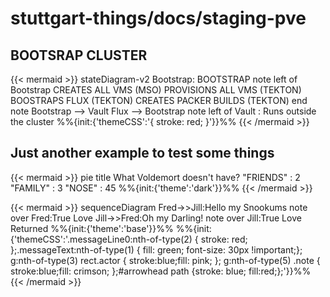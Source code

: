 # stuttgart-things/docs/staging-pve

## BOOTSRAP CLUSTER

{{< mermaid >}}
stateDiagram-v2
    Bootstrap: BOOTSTRAP
    note left of Bootstrap
        CREATES ALL VMS (MSO)
        PROVISIONS ALL VMS (TEKTON)
        BOOSTRAPS FLUX (TEKTON) 
        CREATES PACKER BUILDS (TEKTON)
    end note
    Bootstrap --> Vault
    Flux --> Bootstrap
    note left of Vault : Runs outside the cluster
%%{init:{'themeCSS':'{ stroke: red; }'}}%%
{{< /mermaid >}}

## Just another example to test some things

{{< mermaid >}}
pie title What Voldemort doesn't have?
         "FRIENDS" : 2
         "FAMILY" : 3
         "NOSE" : 45
%%{init:{'theme':'dark'}}%%
{{< /mermaid >}}

{{< mermaid >}}
sequenceDiagram
Fred->>Jill:Hello my Snookums
note over Fred:True Love
Jill->>Fred:Oh my Darling!
note over Jill:True Love Returned
%%{init:{'theme':'base'}}%%
%%{init:{'themeCSS':'.messageLine0:nth-of-type(2) { stroke: red; };.messageText:nth-of-type(1) { fill: green; font-size: 30px !important;}; g:nth-of-type(3) rect.actor { stroke:blue;fill: pink; }; g:nth-of-type(5) .note { stroke:blue;fill: crimson; };#arrowhead path {stroke: blue; fill:red;};'}}%%
{{< /mermaid >}}

